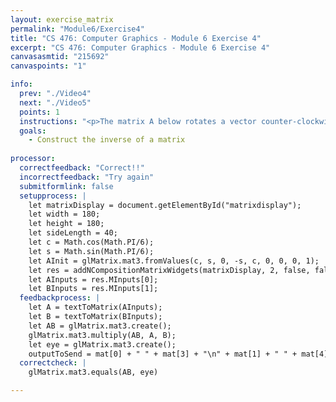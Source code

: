 ```yaml
---
layout: exercise_matrix
permalink: "Module6/Exercise4"
title: "CS 476: Computer Graphics - Module 6 Exercise 4"
excerpt: "CS 476: Computer Graphics - Module 6 Exercise 4"
canvasasmtid: "215692"
canvaspoints: "1"

info:
  prev: "./Video4"
  next: "./Video5"
  points: 1
  instructions: "<p>The matrix A below rotates a vector counter-clockwise by 30 degrees.  Construct a matrix B which is its inverse. Please use the widget below to input your matrix and experiment, and when you believe you have the answer, enter your netid and the check/submit button below</p><div id = \"matrixdisplay\"></div>"
  goals:
    - Construct the inverse of a matrix
    
processor:  
  correctfeedback: "Correct!!" 
  incorrectfeedback: "Try again"
  submitformlink: false
  setupprocess: |
    let matrixDisplay = document.getElementById("matrixdisplay");
    let width = 180;
    let height = 180;
    let sideLength = 40;
    let c = Math.cos(Math.PI/6);
    let s = Math.sin(Math.PI/6);
    let AInit = glMatrix.mat3.fromValues(c, s, 0, -s, c, 0, 0, 0, 1);
    let res = addNCompositionMatrixWidgets(matrixDisplay, 2, false, false, width, height, sideLength, [AInit]);
    let AInputs = res.MInputs[0];
    let BInputs = res.MInputs[1];
  feedbackprocess: | 
    let A = textToMatrix(AInputs);
    let B = textToMatrix(BInputs);
    let AB = glMatrix.mat3.create();
    glMatrix.mat3.multiply(AB, A, B);
    let eye = glMatrix.mat3.create();
    outputToSend = mat[0] + " " + mat[3] + "\n" + mat[1] + " " + mat[4];
  correctcheck: |
    glMatrix.mat3.equals(AB, eye)

---
```


